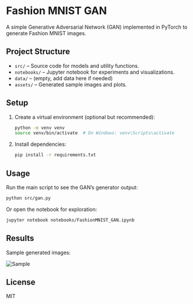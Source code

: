 # Fashion MNIST GAN

A simple Generative Adversarial Network (GAN) implemented in PyTorch to generate Fashion MNIST images.

## Project Structure

- `src/` – Source code for models and utility functions.
- `notebooks/` – Jupyter notebook for experiments and visualizations.
- `data/` – (empty, add data here if needed)
- `assets/` – Generated sample images and plots.

## Setup

1. Create a virtual environment (optional but recommended):

    ```bash
    python -m venv venv
    source venv/bin/activate  # On Windows: venv\Scripts\activate
    ```

2. Install dependencies:

    ```bash
    pip install -r requirements.txt
    ```

## Usage

Run the main script to see the GAN’s generator output:

```bash
python src/gan.py
```

Or open the notebook for exploration:

```bash
jupyter notebook notebooks/FashionMNIST_GAN.ipynb
```

## Results

Sample generated images:

![Sample](assets/example.png)

## License

MIT
